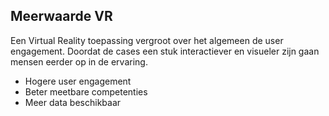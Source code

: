 ## Meerwaarde VR

Een Virtual Reality toepassing vergroot over het algemeen de user engagement. Doordat de cases een stuk interactiever en visueler zijn gaan mensen eerder op in de ervaring.


* Hogere user engagement
* Beter meetbare competenties
* Meer data beschikbaar
